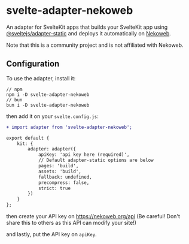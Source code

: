 # svelte-adapter-nekoweb
An adapter for SvelteKit apps that builds your SvelteKit app using [@sveltejs/adapter-static](https://github.com/sveltejs/kit/blob/main/packages/adapter-static/) and deploys it automatically on [Nekoweb](https://nekoweb.org).

Note that this is a community project and is not affiliated with Nekoweb.

## Configuration
To use the adapter, install it:
```
// npm
npm i -D svelte-adapter-nekoweb
// bun
bun i -D svelte-adapter-nekoweb
```
then add it on your `svelte.config.js`:
```diff
+ import adapter from 'svelte-adapter-nekoweb';

export default {
	kit: {
		adapter: adapter({
		    apiKey: 'api key here (required)',
		    // Default adapter-static options are below
		    pages: 'build',
			assets: 'build',
			fallback: undefined,
			precompress: false,
			strict: true
		})
	}
};
```
then create your API key on https://nekoweb.org/api (Be careful! Don't share this to others as this API can modify your site!)

and lastly, put the API key on `apiKey`.
